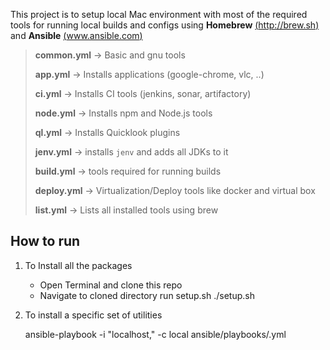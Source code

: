 This project is to setup local Mac environment with most of the required tools for running local builds and configs using **Homebrew** [(http://brew.sh)](http://brew.sh/)  and **Ansible** [(www.ansible.com)](http://www.ansible.com/)




 > **common.yml** -> Basic and gnu tools
 >
 > **app.yml**   ->   Installs applications (google-chrome, vlc, ..)
 >
 > **ci.yml**    ->   Installs CI tools (jenkins, sonar, artifactory)
 >
 > **node.yml**  ->   Installs npm and Node.js tools
 >
 > **ql.yml**    ->   Installs Quicklook plugins
 >
 >**jenv.yml**   -> installs `jenv` and adds all JDKs to it
 >
 >**build.yml**  -> tools required for running builds
 >
 >**deploy.yml** ->  Virtualization/Deploy tools like docker and virtual box
 >
 > **list.yml**  -> Lists all installed tools using brew



## How to run
1) To Install all the packages
    - Open Terminal and clone this repo
    - Navigate to cloned directory run setup.sh
      ./setup.sh

2) To install a specific set of utilities

    ansible-playbook -i "localhost," -c local ansible/playbooks/<required>.yml
